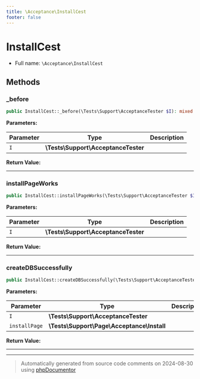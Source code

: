 ```yaml
---
title: \Acceptance\InstallCest
footer: false
---
```


# InstallCest





* Full name: `\Acceptance\InstallCest`



## Methods

### _before



```php
public InstallCest::_before(\Tests\Support\AcceptanceTester $I): mixed
```








**Parameters:**

| Parameter | Type | Description |
|-----------|------|-------------|
| `I` | **\Tests\Support\AcceptanceTester** |  |


**Return Value:**





---
### installPageWorks



```php
public InstallCest::installPageWorks(\Tests\Support\AcceptanceTester $I): void
```








**Parameters:**

| Parameter | Type | Description |
|-----------|------|-------------|
| `I` | **\Tests\Support\AcceptanceTester** |  |


**Return Value:**





---
### createDBSuccessfully



```php
public InstallCest::createDBSuccessfully(\Tests\Support\AcceptanceTester $I, \Tests\Support\Page\Acceptance\Install $installPage): void
```








**Parameters:**

| Parameter | Type | Description |
|-----------|------|-------------|
| `I` | **\Tests\Support\AcceptanceTester** |  |
| `installPage` | **\Tests\Support\Page\Acceptance\Install** |  |


**Return Value:**





---


---
> Automatically generated from source code comments on 2024-08-30 using [phpDocumentor](http://www.phpdoc.org/)
